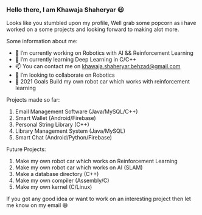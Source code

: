 ### Hello there, I am Khawaja Shaheryar 😃

Looks like you stumbled upon my profile, Well grab some popcorn as i have worked on a some projects and looking forward to making alot more.

Some information about me:

- 🔭 I’m currently working on Robotics with AI && Reinforcement Learning
- 🌱 I’m currently learning Deep Learning in C/C++
- 📫 You can contact me on [khawaja.shaheryar.behzad@gmail.com](url)
- 👯 I’m looking to collaborate on Robotics
- 🥅 2021 Goals Build my own robot car which works with reinforcement learning

Projects made so far:
1) Email Management Software (Java/MySQL/C++)
2) Smart Wallet (Android/Firebase)
3) Personal String Library (C++)
4) Library Management System (Java/MySQL)
5) Smart Chat (Android/Python/Firebase)

Future Projects:
1) Make my own robot car which works on Reinforcement Learning
2) Make my own robot car which works on AI (SLAM)
3) Make a database directory (C++)
4) Make my own compiler (Assembly/C)
5) Make my own kernel (C/Linux)

If you got any good idea or want to work on an interesting project then let me know on my email 😄
